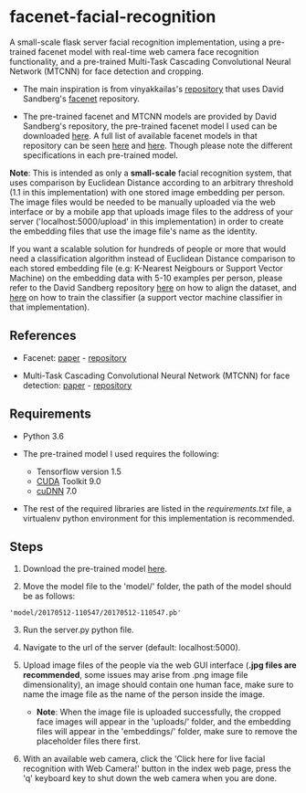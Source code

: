 # facenet-facial-recognition

A small-scale flask server facial recognition implementation, using a pre-trained facenet model with real-time web camera face recognition functionality, and a pre-trained Multi-Task Cascading Convolutional Neural Network (MTCNN) for face detection and cropping.

* The main inspiration is from vinyakkailas's [repository](https://github.com/vinayakkailas/Face_Recognition) that uses David Sandberg's [facenet](https://github.com/davidsandberg/facenet) repository.

* The pre-trained facenet and MTCNN models are provided by David Sandberg's repository, the pre-trained facenet model I used can be downloaded [here](https://drive.google.com/file/d/0B5MzpY9kBtDVZ2RpVDYwWmxoSUk/edit). A full list of available facenet models in that repository can be seen [here](https://github.com/davidsandberg/facenet/wiki/Training-using-the-VGGFace2-dataset) and [here](https://github.com/davidsandberg/facenet). Though please note the different specifications in each pre-trained model.

**Note**: This is intended as only a **small-scale** facial recognition system, that uses comparison by Euclidean Distance according to an arbitrary threshold (1.1 in this implementation) with one stored image embedding per person. The image files would be needed to be manually uploaded via the web interface or by a mobile app that uploads image files to the address of your server ('localhost:5000/upload' in this implementation) in order to create the embedding files that use the image file's name as the identity.

If you want a scalable solution for hundreds of people or more that would need a classification algorithm instead of Euclidean Distance comparison to each stored embedding file (e.g: K-Nearest Neigbours or Support Vector Machine) on the embedding data with 5-10 examples per person, please refer to the David Sandberg repository [here](https://github.com/davidsandberg/facenet/wiki/Validate-on-lfw#4-align-the-lfw-dataset) on how to align the dataset, and [here](https://github.com/davidsandberg/facenet/wiki/Train-a-classifier-on-own-images) on how to train the classifier (a support vector machine classifier in that implementation).

## References
* Facenet: [paper](https://arxiv.org/abs/1503.03832) - [repository](https://github.com/davidsandberg/facenet)


* Multi-Task Cascading Convolutional Neural Network (MTCNN) for face detection: [paper](https://arxiv.org/abs/1604.02878) - [repository](https://github.com/foreverYoungGitHub/MTCNN)


## Requirements
* Python 3.6

* The pre-trained model I used requires the following:
    * Tensorflow version 1.5
    * [CUDA](https://developer.nvidia.com/cuda-90-download-archive) Toolkit 9.0
    * [cuDNN](https://developer.nvidia.com/cudnn) 7.0


* The rest of the required libraries are listed in the *requirements.txt* file, a virtualenv python environment for this implementation is recommended.    

## Steps
1. Download the pre-trained model [here](https://drive.google.com/file/d/0B5MzpY9kBtDVZ2RpVDYwWmxoSUk/edit).

2. Move the model file to the 'model/' folder, the path of the model should be as follows:

 ```'model/20170512-110547/20170512-110547.pb'```


3. Run the server.py python file.

4. Navigate to the url of the server (default: localhost:5000).

5. Upload image files of the people via the web GUI interface (**.jpg files are recommended**, some issues may arise from .png image file dimensionality), an image should contain one human face, make sure to name the image file as the name of the person inside the image.

    * **Note**: When the image file is uploaded successfully, the cropped face images will appear in the 'uploads/' folder, and the embedding files will appear in the 'embeddings/' folder, make sure to remove the placeholder files there first.


6. With an available web camera, click the 'Click here for live facial recognition with Web Camera!' button in the index web page, press the 'q' keyboard key to shut down the web camera when you are done.
